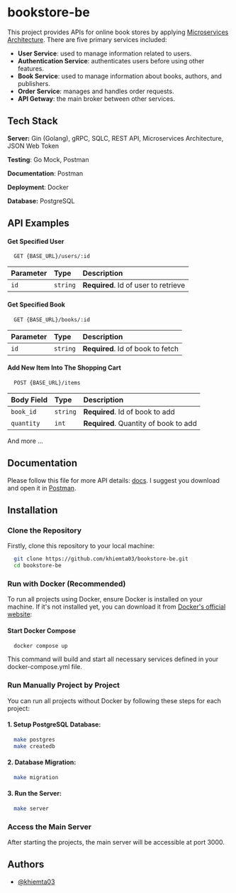 # bookstore-be

This project provides APIs for online book stores by applying [Microservices Architecture](https://microservices.io/). There are five primary services included:
  - **User Service**: used to manage information related to users.
  - **Authentication Service**: authenticates users before using other features.
  - **Book Service**: used to manage information about books, authors, and publishers.
  - **Order Service**: manages and handles order requests.
  - **API Getway**: the main broker between other services.


## Tech Stack

**Server:** Gin (Golang), gRPC, SQLC, REST API, Microservices Architecture, JSON Web Token

**Testing**: Go Mock, Postman

**Documentation**: Postman

**Deployment**: Docker

**Database:** PostgreSQL

## API Examples

#### Get Specified User

```
  GET {BASE_URL}/users/:id
```

| Parameter | Type     | Description                |
| :-------- | :------- | :------------------------- |
| `id` | `string` | **Required**. Id of user to retrieve |

#### Get Specified Book

```
  GET {BASE_URL}/books/:id
```

| Parameter | Type     | Description                       |
| :-------- | :------- | :-------------------------------- |
| `id`      | `string` | **Required**. Id of book to fetch |

#### Add New Item Into The Shopping Cart

```
  POST {BASE_URL}/items
```

| Body Field | Type     | Description                       |
| :-------- | :------- | :-------------------------------- |
| `book_id`      | `string` | **Required**. Id of book to add |
| `quantity`      | `int` | **Required**. Quantity of book to add |

And more ...

## Documentation

Please follow this file for more API details: [docs](https://github.com/khiemta03/bookstore-be/blob/main/API-Getway/public/docs/postman.json). I suggest you download and open it in [Postman](https://www.postman.com/).


## Installation

### Clone the Repository
Firstly, clone this repository to your local machine:

```bash
  git clone https://github.com/khiemta03/bookstore-be.git
  cd bookstore-be
```

### Run with Docker (Recommended)
To run all projects using Docker, ensure Docker is installed on your machine. If it's not installed yet, you can download it from [Docker's official website](https://www.docker.com/):

#### Start Docker Compose
```bash
  docker compose up
``` 
This command will build and start all necessary services defined in your docker-compose.yml file.

### Run Manually Project by Project
You can run all projects without Docker by following these steps for each project:

#### 1. Setup PostgreSQL Database:

```bash
  make postgres
  make createdb
``` 

#### 2. Database Migration:

```bash
  make migration
``` 

#### 3. Run the Server:

```bash
  make server
``` 

### Access the Main Server
After starting the projects, the main server will be accessible at port 3000.

## Authors
- [@khiemta03](https://www.github.com/khiemta03)




